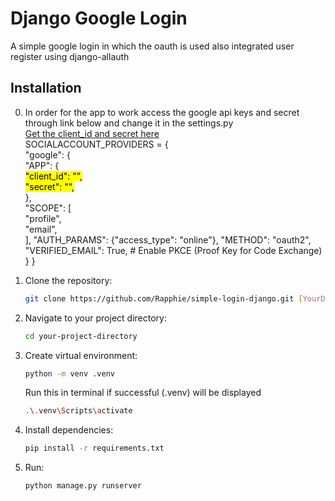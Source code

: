 # Django Google Login
A simple google login in which the oauth is used also integrated user register using django-allauth

## Installation
0. In order for the app to work access the google api keys and secret through link below and change it in the settings.py  <br>
[Get the client_id and secret here](https://docs.google.com/document/d/1XSqki1WFGAtaZ2xlj9rUcTjeOYjuQVKwKkG6EwGUKoI/edit?usp=sharing) <br>
SOCIALACCOUNT_PROVIDERS = {<br>
"google": {<br>
        "APP": {<br>
            <mark>"client_id": "",</mark><br>
            <mark>"secret": "",</mark><br>
        },<br>
        "SCOPE": [<br>
            "profile",<br>
            "email",<br>
        ],
        "AUTH_PARAMS": {"access_type": "online"},
        "METHOD": "oauth2",
        "VERIFIED_EMAIL": True,  # Enable PKCE (Proof Key for Code Exchange)
    }
}



1. Clone the repository:
   ```bash
   git clone https://github.com/Rapphie/simple-login-django.git [YourDirectoryName]
    ```
2. Navigate to your project directory:
    ```bash
    cd your-project-directory
    ```
3. Create virtual environment:
    ```bash
    python -m venv .venv
    ```
    Run this in terminal if successful (.venv) will be displayed
    ```bash
   .\.venv\Scripts\activate
    ```
4. Install dependencies:
    ```bash
    pip install -r requirements.txt
    ```
5. Run:
   ```bash
   python manage.py runserver
   ```

